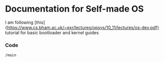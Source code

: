 # Documentation for Self-made OS
I am following [this]{https://www.cs.bham.ac.uk/~exr/lectures/opsys/10_11/lectures/os-dev.pdf} tutorial for basic bootloader and kernel guides

### Code
`/main`
